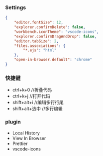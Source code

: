 ### Settings
```json
{
    "editor.fontSize": 12,
    "explorer.confirmDelete": false,
    "workbench.iconTheme": "vscode-icons",
    "explorer.confirmDragAndDrop": false,
    "editor.tabSize": 2,
    "files.associations": {
        "*.ejs": "html"
    },
    "open-in-browser.default": "chrome"
}
```

### 快捷键
- ctrl+k+0 //折叠代码
- ctrl+k+j //打开代码
- shift+alt+i //编辑多行行尾
- shift+alt+选中 //多行编辑

### plugin
- Local History
- View In Browser
- Prettier
- vscode-icons

